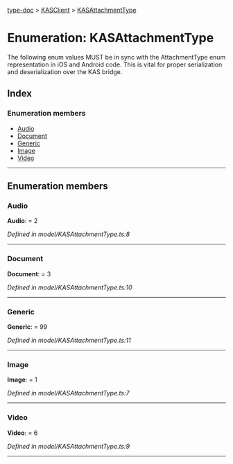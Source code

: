 [type-doc](../README.md) > [KASClient](../modules/kasclient.md) > [KASAttachmentType](../enums/kasclient.kasattachmenttype.md)

# Enumeration: KASAttachmentType

The following enum values MUST be in sync with the AttachmentType enum representation in iOS and Android code. This is vital for proper serialization and deserialization over the KAS bridge.

## Index

### Enumeration members

* [Audio](kasclient.kasattachmenttype.md#audio)
* [Document](kasclient.kasattachmenttype.md#document)
* [Generic](kasclient.kasattachmenttype.md#generic)
* [Image](kasclient.kasattachmenttype.md#image)
* [Video](kasclient.kasattachmenttype.md#video)

---

## Enumeration members

<a id="audio"></a>

###  Audio

**Audio**:  = 2

*Defined in model/KASAttachmentType.ts:8*

___
<a id="document"></a>

###  Document

**Document**:  = 3

*Defined in model/KASAttachmentType.ts:10*

___
<a id="generic"></a>

###  Generic

**Generic**:  = 99

*Defined in model/KASAttachmentType.ts:11*

___
<a id="image"></a>

###  Image

**Image**:  = 1

*Defined in model/KASAttachmentType.ts:7*

___
<a id="video"></a>

###  Video

**Video**:  = 6

*Defined in model/KASAttachmentType.ts:9*

___

